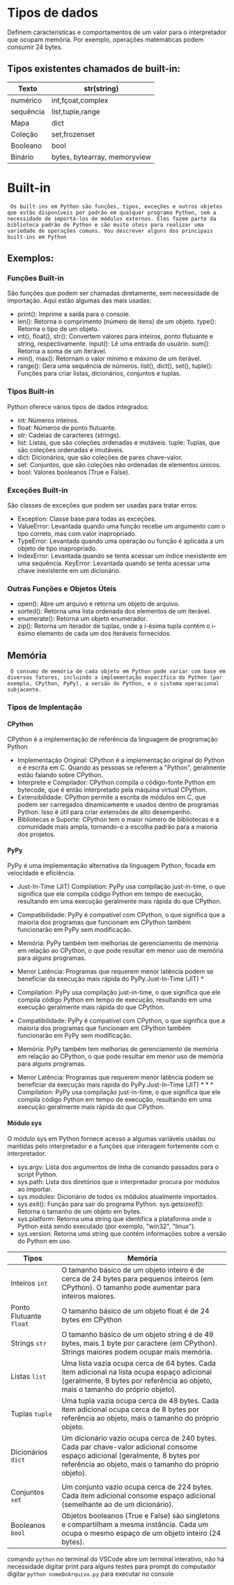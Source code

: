 # Tipos de dados
Definem características e comportamentos de um valor para o interpretador que ocupam memória. Por exemplo, operações matemáticas podem consumir 24 bytes.

## Tipos existentes chamados de built-in:

|Texto|str(string)|
|-----|-----------|
|numérico|int,fçoat,complex|
|sequência|list,tuple,range|
|Mapa|dict|
|Coleção|set,frozenset|
|Booleano|bool|
|Binário|bytes, bytearray, memoryview|

# Built-in
`` Os built-ins em Python são funções, tipos, exceções e outros objetos que estão disponíveis por padrão em qualquer programa Python, sem a necessidade de importá-los de módulos externos. Eles fazem parte da biblioteca padrão do Python e são muito úteis para realizar uma variedade de operações comuns. Vou descrever alguns dos principais built-ins em Python``

## Exemplos:
### Funções Built-in
São funções que podem ser chamadas diretamente, sem necessidade de importação. Aqui estão algumas das mais usadas:

* print(): Imprime a saída para o console.
* len(): Retorna o comprimento (número de itens) de um objeto.
type(): Retorna o tipo de um objeto.
* int(), float(), str(): Convertem valores para inteiros, ponto flutuante e string, respectivamente.
 input(): Lê uma entrada do usuário.
 sum(): Retorna a soma de um iterável.
* min(), max(): Retornam o valor mínimo e máximo de um iterável.
* range(): Gera uma sequência de números.
list(), dict(), set(), tuple(): Funções para criar listas, dicionários, conjuntos e tuplas.
### Tipos Built-in
Python oferece vários tipos de dados integrados:

* int: Números inteiros.
* float: Números de ponto flutuante.
* str: Cadeias de caracteres (strings).
* list: Listas, que são coleções ordenadas e mutáveis.
tuple: Tuplas, que são coleções ordenadas e imutáveis.
* dict: Dicionários, que são coleções de pares chave-valor.
* set: Conjuntos, que são coleções não ordenadas de elementos únicos.
* bool: Valores booleanos (True e False).

### Exceções Built-in
São classes de exceções que podem ser usadas para tratar erros:

* Exception: Classe base para todas as exceções.
* ValueError: Levantada quando uma função recebe um argumento com o tipo correto, mas com valor inapropriado.
* TypeError: Levantada quando uma operação ou função é aplicada a um objeto de tipo inapropriado.
* IndexError: Levantada quando se tenta acessar um índice inexistente em uma sequência.
KeyError: Levantada quando se tenta acessar uma chave inexistente em um dicionário.

### Outras Funções e Objetos Úteis

* open(): Abre um arquivo e retorna um objeto de arquivo.
* sorted(): Retorna uma lista ordenada dos elementos de um iterável.
* enumerate(): Retorna um objeto enumerador.
* zip(): Retorna um iterador de tuplas, onde a i-ésima tupla contém o i-ésimo elemento de cada um dos iteráveis fornecidos.

## Memória
`` O consumo de memória de cada objeto em Python pode variar com base em diversos fatores, incluindo a implementação específica do Python (por exemplo, CPython, PyPy), a versão do Python, e o sistema operacional subjacente.``
### Tipos de Implentação
#### CPython

CPython é a implementação de referência da linguagem de programação Python

* Implementação Original: CPython é a implementação original do Python e é escrita em C. Quando as pessoas se referem a "Python", geralmente estão falando sobre CPython.
* Interprete e Compilador: CPython compila o código-fonte Python em bytecode, que é então interpretado pela máquina virtual CPython.
* Extensibilidade: CPython permite a escrita de módulos em C, que podem ser carregados dinamicamente e usados dentro de programas Python. Isso é útil para criar extensões de alto desempenho.
* Bibliotecas e Suporte: CPython tem o maior número de bibliotecas e a comunidade mais ampla, tornando-o a escolha padrão para a maioria dos projetos.

#### PyPy

PyPy é uma implementação alternativa da linguagem Python, focada em velocidade e eficiência.

* Just-In-Time (JIT) Compilation: PyPy usa compilação just-in-time, o que significa que ele compila código Python em tempo de execução, resultando em uma execução geralmente mais rápida do que CPython.

*  Compatibilidade: PyPy é compatível com CPython, o que significa que a maioria dos programas que funcionam em CPython também funcionarão em PyPy sem modificação.
*  Memória: PyPy também tem melhorias de gerenciamento de memória em relação ao CPython, o que pode resultar em menor uso de memória para alguns programas.
*  Menor Latência: Programas que requerem menor latência podem se beneficiar da execução mais rápida do PyPy.Just-In-Time (JIT) * 
* Compilation: PyPy usa compilação just-in-time, o que significa que ele compila código Python em tempo de execução, resultando em uma execução geralmente mais rápida do que CPython.
*  Compatibilidade: PyPy é compatível com CPython, o que significa que a maioria dos programas que funcionam em CPython também funcionarão em PyPy sem modificação.
* Memória: PyPy também tem melhorias de gerenciamento de memória em relação ao CPython, o que pode resultar em menor uso de memória para alguns programas.
* Menor Latência: Programas que requerem menor latência podem se beneficiar da execução mais rápida do PyPy.Just-In-Time (JIT) * * * Compilation: PyPy usa compilação just-in-time, o que significa que ele compila código Python em tempo de execução, resultando em uma execução geralmente mais rápida do que CPython.

#### Módulo sys
O módulo sys em Python fornece acesso a algumas variáveis usadas ou mantidas pelo interpretador e a funções que interagem fortemente com o interpretador. 

* sys.argv: Lista dos argumentos de linha de comando passados para o script Python.
* sys.path: Lista dos diretórios que o interpretador procura por módulos ao importar.
* sys.modules: Dicionário de todos os módulos atualmente importados.
* sys.exit(): Função para sair do programa Python.
sys.getsizeof(): Retorna o tamanho de um objeto em bytes.
* sys.platform: Retorna uma string que identifica a plataforma onde o Python está sendo executado (por exemplo, "win32", "linux").
* sys.version: Retorna uma string que contém informações sobre a versão do Python em uso.






|  Tipos  | Memória    |
|---------|------------|
|  Inteiros ``int``       | O tamanho básico de um objeto inteiro é de cerca de 24 bytes para pequenos inteiros (em CPython). O tamanho pode aumentar para inteiros maiores.           |
|  Ponto Flutuante ``float``      | O tamanho básico de um objeto float é de 24 bytes em CPython           |
|  Strings ``str``       |   O tamanho básico de um objeto string é de 49 bytes, mais 1 byte por caractere (em CPython). Strings maiores podem ocupar mais memória.         |
| Listas ``list``        | Uma lista vazia ocupa cerca de 64 bytes. Cada item adicional na lista ocupa espaço adicional (geralmente, 8 bytes por referência ao objeto, mais o tamanho do próprio objeto).           |
|  Tuplas ``tuple``       | Uma tupla vazia ocupa cerca de 48 bytes. Cada item adicional ocupa cerca de 8 bytes por referência ao objeto, mais o tamanho do próprio objeto.           |
|  Dicionários ``dict``       |   Um dicionário vazio ocupa cerca de 240 bytes. Cada par chave-valor adicional consome espaço adicional (geralmente, 8 bytes por referência ao objeto, mais o tamanho do próprio objeto).
         |
|   Conjuntos ``set``      |  Um conjunto vazio ocupa cerca de 224 bytes. Cada item adicional consome espaço adicional (semelhante ao de um dicionário).          |
| Booleanos ``bool`` | Objetos booleanos (True e False) são singletons e compartilham a mesma instância. Cada um ocupa o mesmo espaço de um objeto inteiro (24 bytes). |

<black>comando ``python`` no terminal do VSCode abre um terminal interativo, não há necessidade digitar print para alguns testes para prompt do computador digitar `` python nomeDoArquivo.py `` para executar no console <black>